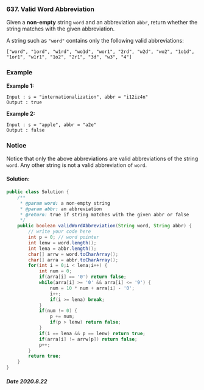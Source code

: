 ###  637. Valid Word Abbreviation

Given a **non-empty** string `word` and an abbreviation `abbr`, return whether the string matches with the given abbreviation.

A string such as `"word"` contains only the following valid abbreviations:

```
["word", "1ord", "w1rd", "wo1d", "wor1", "2rd", "w2d", "wo2", "1o1d", "1or1", "w1r1", "1o2", "2r1", "3d", "w3", "4"]
```

### Example

**Example 1:**

```
Input : s = "internationalization", abbr = "i12iz4n"
Output : true
```

**Example 2:**

```
Input : s = "apple", abbr = "a2e"
Output : false
```

### Notice

Notice that only the above abbreviations are valid abbreviations of the string `word`. Any other string is not a valid abbreviation of `word`.

#### Solution:

```java
public class Solution {
    /**
     * @param word: a non-empty string
     * @param abbr: an abbreviation
     * @return: true if string matches with the given abbr or false
     */
    public boolean validWordAbbreviation(String word, String abbr) {
        // write your code here
        int p = 0; // word pointer
        int lenw = word.length();
        int lena = abbr.length();
        char[] arrw = word.toCharArray();
        char[] arra = abbr.toCharArray();
        for(int i = 0;i < lena;i++) {
            int num = 0;
            if(arra[i] == '0') return false;
            while(arra[i] >= '0' && arra[i] <= '9') {
                num = 10 * num + arra[i] - '0';
                i++;
                if(i >= lena) break;
            }
            if(num != 0) {
                p += num;
                if(p > lenw) return false;
            }
            if(i == lena && p == lenw) return true;
            if(arra[i] != arrw[p]) return false;
            p++;
        }
        return true;
    }
}
```

##### Date 2020.8.22